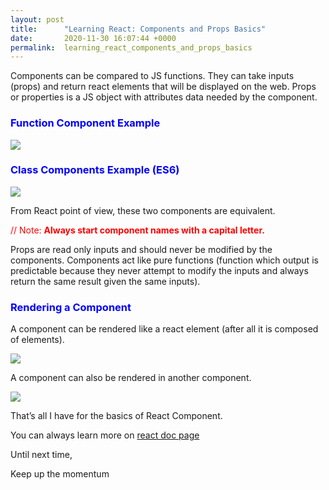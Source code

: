 ```yaml
---
layout: post
title:      "Learning React: Components and Props Basics"
date:       2020-11-30 16:07:44 +0000
permalink:  learning_react_components_and_props_basics
---
```




Components can be compared to JS functions. They can take inputs (props) and return react elements that will be displayed on the web. Props or properties is a JS object with attributes data needed by the component.

<h3 style="color:blue">Function Component Example</h3>

![](https://miro.medium.com/max/755/1*aVENiwshEceUfXD4AYBfoA.png)


<h3 style="color:blue">Class Components Example (ES6)</h3>

![](https://miro.medium.com/max/824/1*obYxiZmFdY2EbJdOOb3xiw.png)


From React point of view, these two components are equivalent.



  <span style="color:red">// Note: **Always start component names with a capital letter.** </span>

Props are read only inputs and should never be modified by the components. Components act like pure functions (function which output is predictable because they never attempt to modify the inputs and always return the same result given the same inputs).


<h3 style="color:blue">Rendering a Component</h3>

A component can be rendered like a react element (after all it is composed of elements).

![](https://miro.medium.com/max/674/1*HVzgcvKwnS2sM_jKd1LqBw.png)

A component can also be rendered in another component.

![](https://miro.medium.com/max/837/1*azOAjj6NTr5vZBB05xrblA.png)

That’s all I have for the basics of React Component.

You can always learn more on <a href='https://reactjs.org/docs/react-component.html'>react doc page</a>



Until next time,

Keep up the momentum
